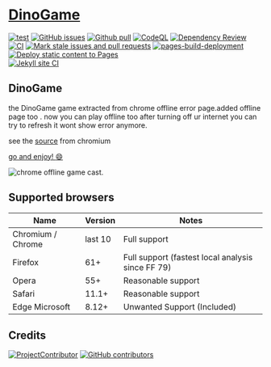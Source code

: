 # [DinoGame](https://the-user-python.github.io/DinoGame/)
[![test](https://img.shields.io/badge/test-passing-lightdarkgreen.svg)](https://dakshcodess.github.io/DinoGame/) 
[![GitHub issues](https://img.shields.io/github/issues/DakshCodess/DinoGame)](https://github.com/DakshCodess/DinoGame/issues)  [![Github pull](https://img.shields.io/github/issues-pr/DakshCodess/DinoGame)](https://github.com/DakshCodess/DinoGame/pull)
[![CodeQL](https://github.com/DakshCodess/DinoGame/actions/workflows/codeql-analysis.yml/badge.svg)](https://github.com/DakshCodess/DinoGame/actions/workflows/codeql-analysis.yml)
[![Dependency Review](https://github.com/DakshCodess/DinoGame/actions/workflows/dependency-review.yml/badge.svg)](https://github.com/DakshCodess/DinoGame/actions/workflows/dependency-review.yml)
[![CI](https://github.com/DakshCodess/DinoGame/actions/workflows/main.yml/badge.svg)](https://github.com/DakshCodess/DinoGame/actions/workflows/main.yml)
[![Mark stale issues and pull requests](https://github.com/DakshCodess/DinoGame/actions/workflows/stale.yml/badge.svg)](https://github.com/DakshCodess/DinoGame/actions/workflows/stale.yml)
[![pages-build-deployment](https://github.com/DakshCodess/DinoGame/actions/workflows/pages/pages-build-deployment/badge.svg)](https://github.com/DakshCodess/DinoGame/actions/workflows/pages/pages-build-deployment) [![Deploy static content to Pages](https://github.com/DakshCodess/DinoGame/actions/workflows/static.yml/badge.svg)](https://github.com/DakshCodess/DinoGame/actions/workflows/static.yml)  
[![Jekyll site CI](https://github.com/DakshCodess/DinoGame/actions/workflows/jekyll-docker.yml/badge.svg)](https://github.com/DakshCodess/DinoGame/actions/workflows/jekyll-docker.yml)
##
## DinoGame

the DinoGame game extracted from chrome offline error page.added offline page too . now you can play offline too after turning off ur internet you can try to refresh it wont show error anymore.

see the [source](https://cs.chromium.org/chromium/src/components/neterror/resources/offline.js?q=t-rex+package:%5Echromium$&dr=C&l=7) from chromium


[go and enjoy! :smile: ](https://the-user-python.github.io/DinoGame/)

![chrome offline game cast](assets/screenshot.gif).

## Supported browsers
| Name              | Version | Notes                                             |
| ----------------- | ------- | ------------------------------------------------- |
| Chromium / Chrome | last 10 | Full support                                      |
| Firefox           | 61+     | Full support (fastest local analysis since FF 79) |
| Opera             | 55+     | Reasonable support                                |
| Safari            | 11.1+   | Reasonable support                                |
| Edge Microsoft    | 8.12+   | Unwanted Support (Included)                       |




## Credits 


[![ProjectContributor](https://img.shields.io/badge/project-contributor-ff69b4.svg)](https://github.com/The-User-Python/DinoGame/graphs/contributors)
[![GitHub contributors](https://contrib.rocks/image?repo=The-User-Python/DinoGame)](https://github.com/The-User-Python/DinoGame/graphs/contributors)
